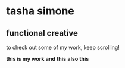 # tasha simone
## functional creative

to check out some of my work, keep scrolling!

**this is my work**
__and this__
**also this**
